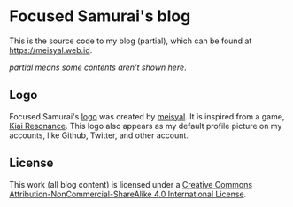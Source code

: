 # Focused Samurai's blog
This is the source code to my blog (partial), which can be found at
https://meisyal.web.id.

*partial means some contents aren't shown here*.

## Logo
Focused Samurai's [logo][logo] was created by [meisyal][meisyal]. It is inspired
from a game, [Kiai Resonance][kiairesonance]. This logo also appears as my default
profile picture on my accounts, like Github, Twitter, and other account.

## License
This work (all blog content) is licensed under a
[Creative Commons Attribution-NonCommercial-ShareAlike 4.0 International License][cclicense].

[logo]: https://github.com/meisyal/meisyal.web.id/blob/master/images/focused-samurai.png
[meisyal]: https://github.com/meisyal
[kiairesonance]: http://www.kiairesonance.com/
[cclicense]: http://creativecommons.org/licenses/by-nc-sa/4.0/
